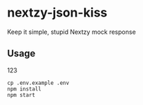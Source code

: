 # nextzy-json-kiss

Keep it simple, stupid Nextzy mock response


## Usage
 123
```
cp .env.example .env
npm install
npm start
```
